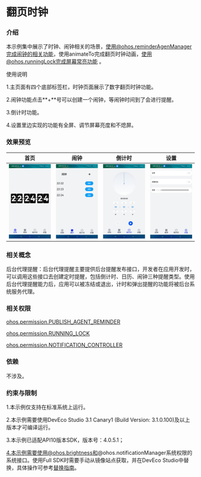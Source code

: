 # 翻页时钟

### 介绍

本示例集中展示了时钟、闹钟相关的场景，使用@ohos.reminderAgenManager完成闹钟的相关功能，使用animateTo完成翻页时钟动画，使用@ohos.runningLock完成屏幕常亮功能
。

使用说明

1.主页面有四个底部标签栏，时钟页面展示了数字翻页时钟功能。

2.闹钟功能点击**+**号可以创建一个闹钟，等闹钟时间到了会进行提醒。

3.倒计时功能。

4.设置里边实现的功能有全屏、调节屏幕亮度和不熄屏。

### 效果预览

|首页|闹钟|倒计时|设置|
|----------------|----------------------|----------------------|----------------------|
|![FlipClock](screenshots/devices/FlipClock.png) |![FlipClock](screenshots/devices/AlarmClock.png) | ![CountDown](screenshots/devices/CountDown.png)|![CountDown](screenshots/devices/Setting.png)|

### 相关概念

后台代理提醒：后台代理提醒主要提供后台提醒发布接口，开发者在应用开发时，可以调用这些接口去创建定时提醒，包括倒计时、日历、闹钟三种提醒类型。使用后台代理提醒能力后，应用可以被冻结或退出，计时和弹出提醒的功能将被后台系统服务代理。

### 相关权限

[ohos.permission.PUBLISH_AGENT_REMINDER](https://gitee.com/openharmony/docs/blob/master/zh-cn/application-dev/security/permission-list.md#ohospermissionpublish_agent_reminder)

[ohos.permission.RUNNING_LOCK](https://gitee.com/openharmony/docs/blob/master/zh-cn/application-dev/security/permission-list.md#ohospermissionrunning_lock)

[ohos.permission.NOTIFICATION_CONTROLLER](https://gitee.com/openharmony/docs/blob/master/zh-cn/application-dev/security/permission-list.md#ohospermissionnotification_controller)

### 依赖

不涉及。

### 约束与限制

1.本示例仅支持在标准系统上运行。

2.本示例需要使用DevEco Studio 3.1 Canary1 (Build Version: 3.1.0.100)及以上版本才可编译运行。

3.本示例已适配API10版本SDK，版本号：4.0.5.1；

4.本示例需要使用@ohos.brightness和@ohos.notificationManager系统权限的系统接口。使用Full SDK时需要手动从镜像站点获取，并在DevEco Studio中替换，具体操作可参考[替换指南](https://gitee.com/openharmony/docs/blob/master/zh-cn/application-dev/quick-start/full-sdk-switch-guide.md)。